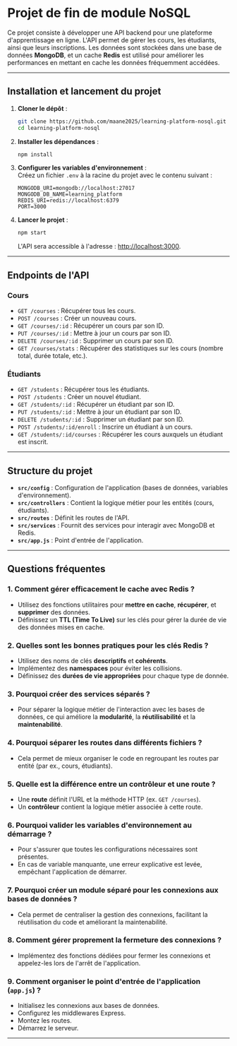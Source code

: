 

# **Projet de fin de module NoSQL**
Ce projet consiste à développer une API backend pour une plateforme d'apprentissage en ligne. L'API permet de gérer les cours, les étudiants, ainsi que leurs inscriptions. Les données sont stockées dans une base de données **MongoDB**, et un cache **Redis** est utilisé pour améliorer les performances en mettant en cache les données fréquemment accédées.

---

## **Installation et lancement du projet**

1. **Cloner le dépôt** :  
   ```bash
   git clone https://github.com/maane2025/learning-platform-nosql.git
   cd learning-platform-nosql
   ```

2. **Installer les dépendances** :  
   ```bash
   npm install
   ```

3. **Configurer les variables d'environnement** :  
   Créez un fichier `.env` à la racine du projet avec le contenu suivant :  
   ```plaintext
   MONGODB_URI=mongodb://localhost:27017
   MONGODB_DB_NAME=learning_platform
   REDIS_URI=redis://localhost:6379
   PORT=3000
   ```

4. **Lancer le projet** :  
   ```bash
   npm start
   ```
   L'API sera accessible à l'adresse : [http://localhost:3000](http://localhost:3000).

---

## **Endpoints de l'API**

### **Cours**
- `GET /courses` : Récupérer tous les cours.
- `POST /courses` : Créer un nouveau cours.
- `GET /courses/:id` : Récupérer un cours par son ID.
- `PUT /courses/:id` : Mettre à jour un cours par son ID.
- `DELETE /courses/:id` : Supprimer un cours par son ID.
- `GET /courses/stats` : Récupérer des statistiques sur les cours (nombre total, durée totale, etc.).

### **Étudiants**
- `GET /students` : Récupérer tous les étudiants.
- `POST /students` : Créer un nouvel étudiant.
- `GET /students/:id` : Récupérer un étudiant par son ID.
- `PUT /students/:id` : Mettre à jour un étudiant par son ID.
- `DELETE /students/:id` : Supprimer un étudiant par son ID.
- `POST /students/:id/enroll` : Inscrire un étudiant à un cours.
- `GET /students/:id/courses` : Récupérer les cours auxquels un étudiant est inscrit.

---

## **Structure du projet**
- **`src/config`** : Configuration de l'application (bases de données, variables d'environnement).
- **`src/controllers`** : Contient la logique métier pour les entités (cours, étudiants).
- **`src/routes`** : Définit les routes de l'API.
- **`src/services`** : Fournit des services pour interagir avec MongoDB et Redis.
- **`src/app.js`** : Point d'entrée de l'application.

---

## **Questions fréquentes**

### 1. **Comment gérer efficacement le cache avec Redis ?**
   - Utilisez des fonctions utilitaires pour **mettre en cache**, **récupérer**, et **supprimer** des données. 
   - Définissez un **TTL (Time To Live)** sur les clés pour gérer la durée de vie des données mises en cache.

### 2. **Quelles sont les bonnes pratiques pour les clés Redis ?**
   - Utilisez des noms de clés **descriptifs** et **cohérents**.  
   - Implémentez des **namespaces** pour éviter les collisions.  
   - Définissez des **durées de vie appropriées** pour chaque type de donnée.

### 3. **Pourquoi créer des services séparés ?**
   - Pour séparer la logique métier de l'interaction avec les bases de données, ce qui améliore la **modularité**, la **réutilisabilité** et la **maintenabilité**.

### 4. **Pourquoi séparer les routes dans différents fichiers ?**
   - Cela permet de mieux organiser le code en regroupant les routes par entité (par ex., cours, étudiants).  

### 5. **Quelle est la différence entre un contrôleur et une route ?**
   - Une **route** définit l'URL et la méthode HTTP (ex. `GET /courses`).
   - Un **contrôleur** contient la logique métier associée à cette route.

### 6. **Pourquoi valider les variables d'environnement au démarrage ?**
   - Pour s'assurer que toutes les configurations nécessaires sont présentes.  
   - En cas de variable manquante, une erreur explicative est levée, empêchant l'application de démarrer.

### 7. **Pourquoi créer un module séparé pour les connexions aux bases de données ?**
   - Cela permet de centraliser la gestion des connexions, facilitant la réutilisation du code et améliorant la maintenabilité.

### 8. **Comment gérer proprement la fermeture des connexions ?**
   - Implémentez des fonctions dédiées pour fermer les connexions et appelez-les lors de l'arrêt de l'application.

### 9. **Comment organiser le point d'entrée de l'application (`app.js`) ?**
   - Initialisez les connexions aux bases de données.  
   - Configurez les middlewares Express.  
   - Montez les routes.  
   - Démarrez le serveur.

---

